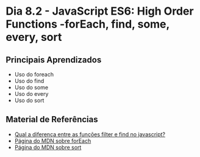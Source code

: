 # Dia 8.2 - JavaScript ES6: High Order Functions -forEach, find, some, every, sort

## Principais Aprendizados

- Uso do foreach
- Uso do find
- Uso do some
- Uso do every
- Uso do sort


## Material de Referências

- [Qual a diferença entre as funções filter e find no javascript?](https://www.youtube.com/watch?v=_vLlU-a8-MA)
- [Página do MDN sobre forEach](https://developer.mozilla.org/pt-BR/docs/Web/JavaScript/Reference/Global_Objects/Array/forEach)
- [Página do MDN sobre sort](https://developer.mozilla.org/pt-BR/docs/Web/JavaScript/Reference/Global_Objects/Array/sort)

